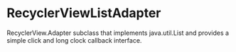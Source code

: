 # RecyclerViewListAdapter
RecyclerView.Adapter subclass that implements java.util.List and provides a simple click and
long clock callback interface.
